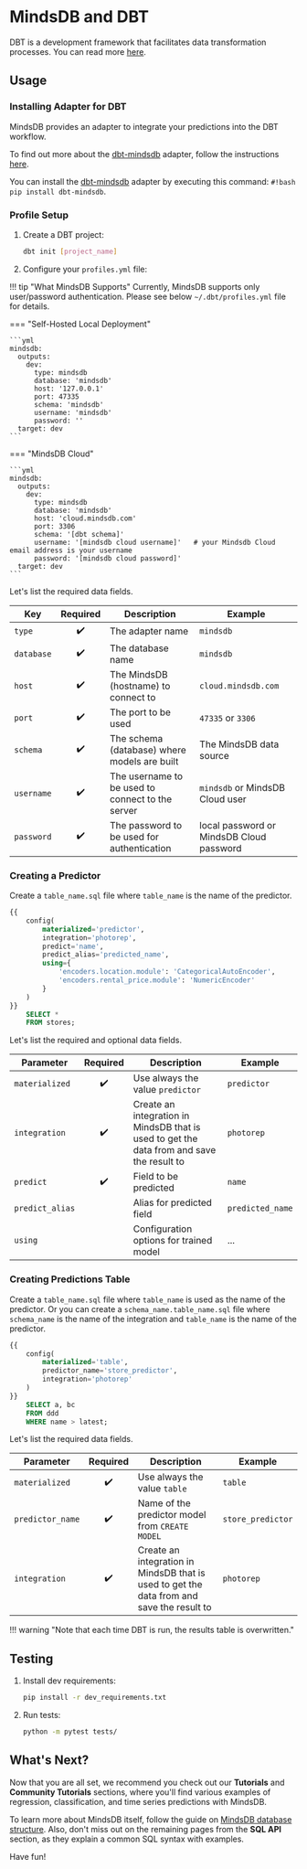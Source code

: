 # MindsDB and DBT

DBT is a development framework that facilitates data transformation processes. You can read more [here](https://www.getdbt.com/).

## Usage

### Installing Adapter for DBT

MindsDB provides an adapter to integrate your predictions into the DBT workflow.

To find out more about the [dbt-mindsdb](https://github.com/mindsdb/dbt-mindsdb) adapter, follow the instructions [here](https://github.com/mindsdb/dbt-mindsdb/blob/main/README.md).

You can install the [dbt-mindsdb](https://github.com/mindsdb/dbt-mindsdb) adapter by executing this command: `#!bash pip install dbt-mindsdb`.

### Profile Setup

1. Create a DBT project:

    ```bash
    dbt init [project_name]
    ```

2. Configure your `profiles.yml` file:

!!! tip "What MindsDB Supports"
    Currently, MindsDB supports only user/password authentication. Please see below `~/.dbt/profiles.yml` file for details.

=== "Self-Hosted Local Deployment"

    ```yml
    mindsdb:
      outputs:
        dev:
          type: mindsdb
          database: 'mindsdb'
          host: '127.0.0.1'
          port: 47335
          schema: 'mindsdb'
          username: 'mindsdb'
          password: ''
      target: dev
    ```

=== "MindsDB Cloud"

    ```yml
    mindsdb:
      outputs:
        dev:
          type: mindsdb
          database: 'mindsdb'
          host: 'cloud.mindsdb.com'
          port: 3306
          schema: '[dbt schema]'
          username: '[mindsdb cloud username]'   # your Mindsdb Cloud email address is your username
          password: '[mindsdb cloud password]'
      target: dev
    ```

Let's list the required data fields.

| Key        | Required | Description                                          | Example                         |
| ---------- | :------: | ---------------------------------------------------- | ------------------------------- |
| `type`     |    ✔️    | The adapter name                                     | `mindsdb`                       |
| `database` |    ✔️    | The database name                                    | `mindsdb`                       |
| `host`     |    ✔️    | The MindsDB (hostname) to connect to                 | `cloud.mindsdb.com`             |
| `port`     |    ✔️    | The port to be used                                  | `47335` or `3306`               |
| `schema`   |    ✔️    | The schema (database) where models are built         | The MindsDB data source          |
| `username` |    ✔️    | The username to be used to connect to the server     | `mindsdb` or MindsDB Cloud user |
| `password` |    ✔️    | The password to be used for authentication           | local password or MindsDB Cloud password     |

### Creating a Predictor

Create a `table_name.sql` file where `table_name` is the name of the predictor.

```sql
{{
    config(
        materialized='predictor',
        integration='photorep',
        predict='name',
        predict_alias='predicted_name',
        using={
            'encoders.location.module': 'CategoricalAutoEncoder',
            'encoders.rental_price.module': 'NumericEncoder'
        }
    )
}}
    SELECT *
    FROM stores;
```

Let's list the required and optional data fields.

| Parameter       | Required | Description                                                                                        | Example          |
| --------------- | :------: | -------------------------------------------------------------------------------------------------- | ---------------- |
| `materialized`  |    ✔️    | Use always the value `predictor`                                                                   | `predictor`      |
| `integration`   |    ✔️    | Create an integration in MindsDB that is used to get the data from and save the result to          | `photorep`       |
| `predict`       |    ✔️    | Field to be predicted                                                                              | `name`           |
| `predict_alias` |           | Alias for predicted field                                                                          | `predicted_name` |
| `using`         |           | Configuration options for trained model                                                            | ...              |

### Creating Predictions Table

Create a `table_name.sql` file where `table_name` is used as the name of the predictor. Or you can create a `schema_name.table_name.sql` file where `schema_name` is the name of the integration and `table_name` is the name of the predictor.

```sql
{{
    config(
        materialized='table',
        predictor_name='store_predictor',
        integration='photorep'
    )
}}
    SELECT a, bc
    FROM ddd
    WHERE name > latest;
```

Let's list the required data fields.

| Parameter        | Required | Description                                                                                        | Example           |
| ---------------- | :------: | -------------------------------------------------------------------------------------------------- | ----------------- |
| `materialized`   |    ✔️    | Use always the value `table`                                                                       | `table`           |
| `predictor_name` |    ✔️    | Name of the predictor model from `CREATE MODEL`                                                    | `store_predictor` |
| `integration`    |    ✔️    | Create an integration in MindsDB that is used to get the data from and save the result to          | `photorep`        |

!!! warning "Note that each time DBT is run, the results table is overwritten."

## Testing

1. Install dev requirements:

   ```bash
   pip install -r dev_requirements.txt
   ```

2. Run tests:

   ```bash
   python -m pytest tests/
   ```

## What's Next?

Now that you are all set, we recommend you check out our **Tutorials** and **Community Tutorials** sections, where you'll find various examples of regression, classification, and time series predictions with MindsDB.

To learn more about MindsDB itself, follow the guide on [MindsDB database structure](/sql/table-structure/). Also, don't miss out on the remaining pages from the **SQL API** section, as they explain a common SQL syntax with examples.

Have fun!
